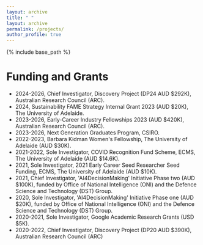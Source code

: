 ```yaml
---
layout: archive
title: " "
layout: archive
permalink: /projects/
author_profile: true
---
```


{% include base_path %}

# Funding and Grants

* 2024-2026, Chief Investigator, Discovery Project (DP24 AUD $292K),  Australian Research Council (ARC).
* 2024, Sustainability FAME Strategy Internal Grant 2023 (AUD $20K), The University of Adelaide.
* 2023-2026, Early-Career Industry Fellowships 2023 (AUD $420K), Australian Research Council (ARC). 
* 2023-2026, Next Generation Graduates Program, CSIRO.
* 2022-2023, Barbara Kidman Women's Fellowship, The University of Adelaide  (AUD $30K).
* 2021-2022, Sole Investigator, COVID Recognition Fund Scheme, ECMS, The University of Adelaide (AUD $14.6K).
* 2021, Sole Investigator, 2021 Early Career Seed Researcher Seed Funding, ECMS, The University of Adelaide (AUD $10K).
* 2021, Chief Investigator, 'AI4DecisionMaking' Initiative Phase two (AUD $100K), funded by Office of National Intelligence (ONI) and the Defence Science and Technology (DST) Group. <!--With A/Prof. Markus Wagner, Dr. Chetan Arora, Dr. Menasha Thilakaratne, Dr Thushari Atapattu and Dr. Christoph Treude,--> 
* 2020, Sole Investigator, 'AI4DecisionMaking' Initiative Phase one (AUD $20K), funded by Office of National Intelligence (ONI) and the Defence Science and Technology (DST) Group.
* 2020-2021, Sole Investigator, Google Academic Research Grants</a> (USD $5K).
* 2020-2022, Chief Investigator, Discovery Project (DP20 AUD $390K), Australian Research Council (ARC) <!--With Prof. Michael Sheng (Lead CI), Prof Jian Yang and Prof. Schahram Dustdar.--> 
